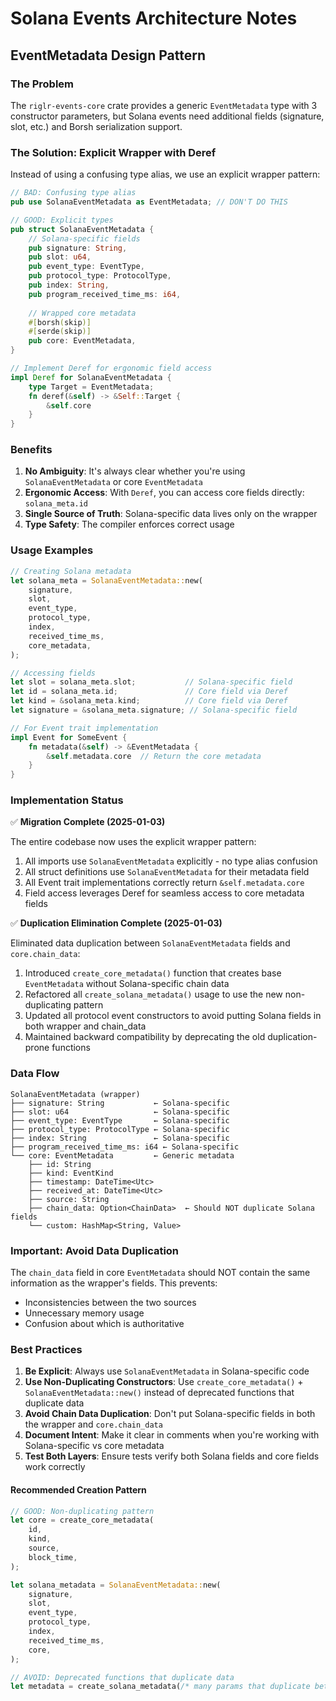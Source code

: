 # Solana Events Architecture Notes

## EventMetadata Design Pattern

### The Problem
The `riglr-events-core` crate provides a generic `EventMetadata` type with 3 constructor parameters, but Solana events need additional fields (signature, slot, etc.) and Borsh serialization support.

### The Solution: Explicit Wrapper with Deref

Instead of using a confusing type alias, we use an explicit wrapper pattern:

```rust
// BAD: Confusing type alias
pub use SolanaEventMetadata as EventMetadata; // DON'T DO THIS

// GOOD: Explicit types
pub struct SolanaEventMetadata {
    // Solana-specific fields
    pub signature: String,
    pub slot: u64,
    pub event_type: EventType,
    pub protocol_type: ProtocolType,
    pub index: String,
    pub program_received_time_ms: i64,
    
    // Wrapped core metadata
    #[borsh(skip)]
    #[serde(skip)]
    pub core: EventMetadata,
}

// Implement Deref for ergonomic field access
impl Deref for SolanaEventMetadata {
    type Target = EventMetadata;
    fn deref(&self) -> &Self::Target {
        &self.core
    }
}
```

### Benefits

1. **No Ambiguity**: It's always clear whether you're using `SolanaEventMetadata` or core `EventMetadata`
2. **Ergonomic Access**: With `Deref`, you can access core fields directly: `solana_meta.id`
3. **Single Source of Truth**: Solana-specific data lives only on the wrapper
4. **Type Safety**: The compiler enforces correct usage

### Usage Examples

```rust
// Creating Solana metadata
let solana_meta = SolanaEventMetadata::new(
    signature,
    slot,
    event_type,
    protocol_type,
    index,
    received_time_ms,
    core_metadata,
);

// Accessing fields
let slot = solana_meta.slot;           // Solana-specific field
let id = solana_meta.id;               // Core field via Deref
let kind = &solana_meta.kind;          // Core field via Deref
let signature = &solana_meta.signature; // Solana-specific field

// For Event trait implementation
impl Event for SomeEvent {
    fn metadata(&self) -> &EventMetadata {
        &self.metadata.core  // Return the core metadata
    }
}
```

### Implementation Status

✅ **Migration Complete (2025-01-03)**

The entire codebase now uses the explicit wrapper pattern:

1. All imports use `SolanaEventMetadata` explicitly - no type alias confusion
2. All struct definitions use `SolanaEventMetadata` for their metadata field
3. All Event trait implementations correctly return `&self.metadata.core`
4. Field access leverages Deref for seamless access to core metadata fields

✅ **Duplication Elimination Complete (2025-01-03)**

Eliminated data duplication between `SolanaEventMetadata` fields and `core.chain_data`:

1. Introduced `create_core_metadata()` function that creates base `EventMetadata` without Solana-specific chain data
2. Refactored all `create_solana_metadata()` usage to use the new non-duplicating pattern
3. Updated all protocol event constructors to avoid putting Solana fields in both wrapper and chain_data
4. Maintained backward compatibility by deprecating the old duplication-prone functions

### Data Flow

```
SolanaEventMetadata (wrapper)
├── signature: String           ← Solana-specific
├── slot: u64                   ← Solana-specific  
├── event_type: EventType       ← Solana-specific
├── protocol_type: ProtocolType ← Solana-specific
├── index: String               ← Solana-specific
├── program_received_time_ms: i64 ← Solana-specific
└── core: EventMetadata         ← Generic metadata
    ├── id: String
    ├── kind: EventKind
    ├── timestamp: DateTime<Utc>
    ├── received_at: DateTime<Utc>
    ├── source: String
    ├── chain_data: Option<ChainData>  ← Should NOT duplicate Solana fields
    └── custom: HashMap<String, Value>
```

### Important: Avoid Data Duplication

The `chain_data` field in core `EventMetadata` should NOT contain the same information as the wrapper's fields. This prevents:
- Inconsistencies between the two sources
- Unnecessary memory usage
- Confusion about which is authoritative

### Best Practices

1. **Be Explicit**: Always use `SolanaEventMetadata` in Solana-specific code
2. **Use Non-Duplicating Constructors**: Use `create_core_metadata()` + `SolanaEventMetadata::new()` instead of deprecated functions that duplicate data
3. **Avoid Chain Data Duplication**: Don't put Solana-specific fields in both the wrapper and `core.chain_data`
4. **Document Intent**: Make it clear in comments when you're working with Solana-specific vs core metadata
5. **Test Both Layers**: Ensure tests verify both Solana fields and core fields work correctly

#### Recommended Creation Pattern

```rust
// GOOD: Non-duplicating pattern
let core = create_core_metadata(
    id,
    kind,
    source,
    block_time,
);

let solana_metadata = SolanaEventMetadata::new(
    signature,
    slot,
    event_type,
    protocol_type,
    index,
    received_time_ms,
    core,
);

// AVOID: Deprecated functions that duplicate data
let metadata = create_solana_metadata(/* many params that duplicate between wrapper and chain_data */);
```